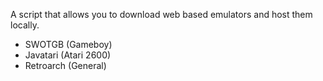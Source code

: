 A script that allows you to download web based emulators and host them locally.

* SWOTGB (Gameboy)
* Javatari (Atari 2600)
* Retroarch (General)
